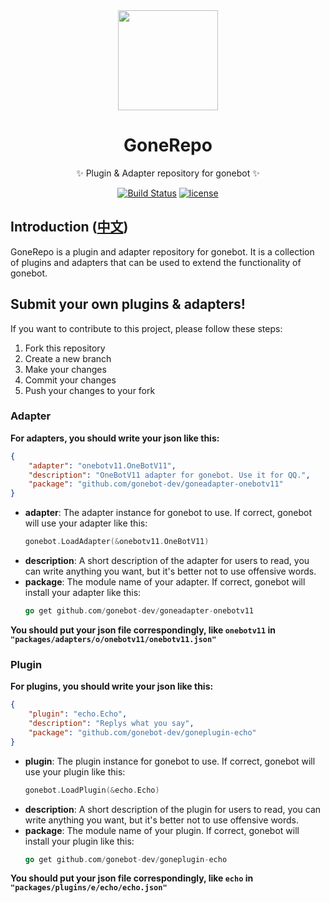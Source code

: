 <div align="center">
  <a href="https://github.com/gonebot-dev">
	<img width="160" src="https://avatars.githubusercontent.com/u/179014534?s=200&v=4" />
  </a>

  <h1>GoneRepo</h1>
</div>
<div align="center">
	<p>✨ Plugin & Adapter repository for gonebot ✨</p>
</div>
<div align="center">
    <a href="https://github.com/gonebot-dev/gonerepo/actions"><img src="https://github.com/gonebot-dev/gonerepo/actions/workflows/ubuntu.yml/badge.svg" alt="Build Status"></a>
	<a href="https://github.com/tboox/tbox/blob/master/LICENSE.md">
	  <img src="https://img.shields.io/github/license/gonebot-dev/gonerepo.svg?colorB=f48041&style=flat-square" alt="license" />
	</a>
</div>

## Introduction ([中文](README_zh.md))

GoneRepo is a plugin and adapter repository for gonebot. It is a collection of plugins and adapters that can be used to extend the functionality of gonebot.

## Submit your own plugins & adapters!

If you want to contribute to this project, please follow these steps:

1. Fork this repository
2. Create a new branch
3. Make your changes
4. Commit your changes
5. Push your changes to your fork

### Adapter
**For adapters, you should write your json like this:**
```json
{
    "adapter": "onebotv11.OneBotV11",
    "description": "OneBotV11 adapter for gonebot. Use it for QQ.",
    "package": "github.com/gonebot-dev/goneadapter-onebotv11"
}
```
- **adapter**: The adapter instance for gonebot to use.
    If correct, gonebot will use your adapter like this:
    ```go
    gonebot.LoadAdapter(&onebotv11.OneBotV11)
    ```
- **description**: A short description of the adapter for users to read, you can write anything you want, but it's better not to use offensive words.
- **package**: The module name of your adapter.
    If correct, gonebot will install your adapter like this:
    ```go
    go get github.com/gonebot-dev/goneadapter-onebotv11
    ```
**You should put your json file correspondingly, like `onebotv11` in `"packages/adapters/o/onebotv11/onebotv11.json"`**

### Plugin
**For plugins, you should write your json like this:**
```json
{
    "plugin": "echo.Echo",
    "description": "Replys what you say",
    "package": "github.com/gonebot-dev/goneplugin-echo"
}
```

- **plugin**: The plugin instance for gonebot to use.
    If correct, gonebot will use your plugin like this:
    ```go
    gonebot.LoadPlugin(&echo.Echo)
    ```
- **description**: A short description of the plugin for users to read, you can write anything you want, but it's better not to use offensive words.
- **package**: The module name of your plugin.
    If correct, gonebot will install your plugin like this:
    ```go
    go get github.com/gonebot-dev/goneplugin-echo
    ```
**You should put your json file correspondingly, like `echo` in `"packages/plugins/e/echo/echo.json"`**
